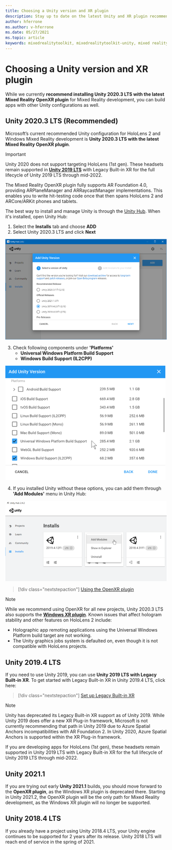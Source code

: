 ```yaml
---
title: Choosing a Unity version and XR plugin
description: Stay up to date on the latest Unity and XR plugin recommendations for HoloLens application development.
author: hferrone
ms.author: v-hferrone
ms.date: 05/27/2021
ms.topic: article
keywords: mixedrealitytoolkit, mixedrealitytoolkit-unity, mixed reality headset, windows mixed reality headset, virtual reality headset, unity
---
```


# Choosing a Unity version and XR plugin

While we currently **recommend installing Unity 2020.3 LTS with the latest Mixed Reality OpenXR plugin** for Mixed Reality development, you can build apps with other Unity configurations as well.

## Unity 2020.3 LTS (Recommended)

Microsoft’s current recommended Unity configuration for HoloLens 2 and Windows Mixed Reality development is **Unity 2020.3 LTS with the latest Mixed Reality OpenXR plugin**.

> [!IMPORTANT]
> Unity 2020 does not support targeting HoloLens (1st gen). These headsets remain supported in **[Unity 2019 LTS](#unity-20194-lts)** with Legacy Built-in XR for the full lifecycle of Unity 2019 LTS through mid-2022.

The Mixed Reality OpenXR plugin fully supports AR Foundation 4.0, providing ARPlaneManager and ARRaycastManager implementations. This enables you to write hit-testing code once that then spans HoloLens 2 and ARCore/ARKit phones and tablets.

The best way to install and manage Unity is through the <a href="https://unity3d.com/get-unity/download" target="_blank">Unity Hub</a>. When it's installed, open Unity Hub:

1. Select the **Installs** tab and choose **ADD**
2. Select Unity 2020.3 LTS and click **Next**

![Unity hub instal new version](images/unity-hub-img-01.png)

3. Check following components under **'Platforms'**
    * **Universal Windows Platform Build Support**
    * **Windows Build Support (IL2CPP)**

![Unity Universal Windows Platform Build Support option](../images/Unity_Install_Option_UWP.png)

4. If you installed Unity without these options, you can add them through **'Add Modules'** menu in Unity Hub:

![Unity Windows Build Support option](../images/Unity_Install_Option_UWP2.png)

> [!div class="nextstepaction"]
> [Using the OpenXR plugin](/windows/mixed-reality/develop/unity/xr-project-setup?tabs=openxr)

> [!NOTE]
> While we recommend using OpenXR for all new projects, Unity 2020.3 LTS also supports the **[Windows XR plugin](/windows/mixed-reality/develop/unity/xr-project-setup?tabs=windowsxr)**. Known issues that affect hologram stability and other features on HoloLens 2 include:
>
> * Holographic app remoting applications using the Universal Windows Platform build target are not working.
> * The Unity graphics jobs system is defaulted on, even though it is not compatible with HoloLens projects.

## Unity 2019.4 LTS

If you need to use Unity 2019, you can use **Unity 2019 LTS with Legacy Built-in XR**. To get started with Legacy Built-in XR in Unity 2019.4 LTS, click here:

> [!div class="nextstepaction"]
> [Set up Legacy Built-in XR](/windows/mixed-reality/develop/unity/xr-project-setup?tabs=legacy)

> [!NOTE]
> Unity has deprecated its Legacy Built-in XR support as of Unity 2019.  While Unity 2019 does offer a new XR Plug-in framework, Microsoft is not currently recommending that path in Unity 2019 due to Azure Spatial Anchors incompatibilities with AR Foundation 2.  In Unity 2020, Azure Spatial Anchors is supported within the XR Plug-in framework.

If you are developing apps for HoloLens (1st gen), these headsets remain supported in Unity 2019 LTS with Legacy Built-in XR for the full lifecycle of Unity 2019 LTS through mid-2022.

## Unity 2021.1

If you are trying out early **Unity 2021.1** builds, you should move forward to the **OpenXR plugin**, as the Windows XR plugin is deprecated there.  Starting in Unity 2021.2, the OpenXR plugin will be the only path for Mixed Reality development, as the Windows XR plugin will no longer be supported.

## Unity 2018.4 LTS

If you already have a project using Unity 2018.4 LTS, your Unity engine continues to be supported for 2 years after its release.  Unity 2018 LTS will reach end of service in the spring of 2021.
